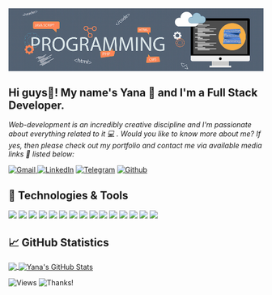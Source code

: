 <!-- [![Header](https://github.com/Yana-Filippova/Yana-Filippova/blob/main/readme_header.png.png"Header")]  -->
<!-- <img align="center" alt="" src="https://github.com/Yana-Filippova/Yana-Filippova/blob/main/7.png" width="1000px" height="280px" /> -->
<img align="center" alt="header" src="https://github.com/Yana-Filippova/Yana-Filippova/blob/main/header.jpg" />

## Hi guys👋! My name's Yana 👧 and I'm a Full Stack Developer.                
<i>Web-development is an incredibly creative discipline and I'm passionate about everything related to it 💻 .
Would you like to know more about me? If yes, then please check out my portfolio and contact me via available media links 🚩 listed below:</i> 

<a href="mailto:yanafilippova20@gmail.com" rel="noopener noreferrer" target="_blank"><img alt="Gmail" src="https://img.shields.io/badge/Gmail-D14836?&logo=gmail&logoColor=white" /> </a><a href="https://www.linkedin.com/in/.../" rel="noopener noreferrer" target="_blank"><img alt="LinkedIn" src="https://img.shields.io/badge/linkedin-0077B5?&logo=linkedin&logoColor=white" /></a> <a href="https://t.me/IanaFilippova" rel="noopener noreferrer" target="_blank"><img alt="Telegram" src="https://img.shields.io/badge/Telegram-0088CC?logo=telegram&logoColor=white" /></a> <a href="https://github.com/Yana-Filippova" rel="noopener noreferrer" target="_blank"><img alt="Github" src="https://img.shields.io/badge/GitHub-333?logo=github&logoColor=white" /></a>  

  
## 🔧 Technologies & Tools

<!-- ![](https://img.shields.io/badge/Code-HTML5-informational?style=flat&logo=htm&logoColor=white&color=fe5a1d)
![](https://img.shields.io/badge/Style-CSS-informational?style=flat&logo=css3&logoColor=white&color=fe5a1d)
![](https://img.shields.io/badge/Style-Sass-informational?style=flat&logo=Sass&logoColor=white&color=fe5a1d)
![](https://img.shields.io/badge/Code-JavaScript-informational?style=flat&logo=JavaScript&logoColor=white&color=fe5a1d)
![](https://img.shields.io/badge/Code-React-informational?style=flat&logo=react&logoColor=white&color=fe5a1d)
![](https://img.shields.io/badge/Code-Redux-informational?style=flat&logo=Redux&logoColor=white&color=fe5a1d)
![](https://img.shields.io/badge/Code-NodeJS-informational?style=flat&logo=nodejs&logoColor=white&color=fe5a1d)
<br/>
![](https://img.shields.io/badge/Tools-Webpack-informational?style=flat&logo=Webpack&logoColor=white&color=fe5a1d)
![](https://img.shields.io/badge/Tools-Parcel-informational?style=flat&logo=Percel&logoColor=white&color=fe5a1d)
![](https://img.shields.io/badge/Tools-Handlebars-informational?style=flat&logo=Handlebars&logoColor=white&color=fe5a1d)
![](https://img.shields.io/badge/Tools-AJAX-informational?style=flat&logo=AJAX&logoColor=white&color=fe5a1d)
![](https://img.shields.io/badge/Tools-Netlify-informational?style=flat&logo=netlify&logoColor=white&color=fe5a1d)
![](https://img.shields.io/badge/Tools-NPM-informational?style=flat&logo=npm&logoColor=white&color=fe5a1d)
![](https://img.shields.io/badge/Tools-Jira-informational?style=flat&logo=Jira-Software&logoColor=white&color=fe5a1d)
<br/>
![](https://img.shields.io/badge/Tools-GitBash-informational?style=flat&logo=GitBash&logoColor=white&color=fe5a1d) -->


![](https://img.shields.io/badge/Code-HTML5-informational?style=flat&logo=htm&logoColor=white&color=fe5a1d) ![](https://img.shields.io/badge/Style-CSS-informational?style=flat&logo=css3&logoColor=white&color=fe5a1d) ![](https://img.shields.io/badge/Style-Sass-informational?style=flat&logo=Sass&logoColor=white&color=fe5a1d) ![](https://img.shields.io/badge/Code-JavaScript-informational?style=flat&logo=JavaScript&logoColor=white&color=fe5a1d) ![](https://img.shields.io/badge/Code-React-informational?style=flat&logo=react&logoColor=white&color=fe5a1d) ![](https://img.shields.io/badge/Code-Redux-informational?style=flat&logo=Redux&logoColor=white&color=fe5a1d) ![](https://img.shields.io/badge/Code-NodeJS-informational?style=flat&logo=nodejs&logoColor=white&color=fe5a1d) ![](https://img.shields.io/badge/Tools-Parcel-informational?style=flat&logo=Parcel&logoColor=white&color=fe5a1d) ![](https://img.shields.io/badge/Tools-AJAX-informational?style=flat&logo=AJAX&logoColor=white&color=fe5a1d)  ![](https://img.shields.io/badge/Tools-Webpack-informational?style=flat&logo=Webpack&logoColor=white&color=fe5a1d)  ![](https://img.shields.io/badge/Tools-Handlebars-informational?style=flat&logo=Handlebars&logoColor=white&color=fe5a1d)
 ![](https://img.shields.io/badge/Tools-Netlify-informational?style=flat&logo=netlify&logoColor=white&color=fe5a1d) ![](https://img.shields.io/badge/Tools-NPM-informational?style=flat&logo=npm&logoColor=white&color=fe5a1d) ![](https://img.shields.io/badge/Tools-Jira-informational?style=flat&logo=Jira-Software&logoColor=white&color=fe5a1d) ![](https://img.shields.io/badge/Tools-Git-informational?style=flat&logo=GitBash&logoColor=white&color=fe5a1d) 

## &#x1f4c8; GitHub Statistics

<p><a href="https://github.com/Yana-Filippova/Yana-Filippova">
  <img align="center" src="https://github-readme-stats.vercel.app/api/top-langs/?username=Yana-Filippova&title_color=ffffff&show_icons=true&text_color=c9cacc&icon_color=fe5a1d&bg_color=36454f&langs_count=3" />
</a>
  
  <a href="https://github.com/Yana-Filippova/Yana-Filippova">
  <img align="center" src="https://github-readme-stats.vercel.app/api?username=Yana-Filippova&show_icons=true&line_height=27&count_private=true&title_color=ffffff&text_color=c9cacc&icon_color=fe5a1d&bg_color=36454f" alt="Yana's GitHub Stats" />
</a></p>


<!-- ## &#127937; Profile Visits  -->
![Views](https://komarev.com/ghpvc/?username=Yana-Filippova&color=fe5a1d) ![Thanks!](https://img.shields.io/badge/Thanks%20for%20visiting-!-1EAEDB.svg?color=fe5a1d)
       
